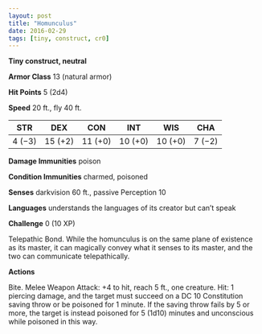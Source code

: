 ```yaml
---
layout: post
title: "Homunculus"
date: 2016-02-29
tags: [tiny, construct, cr0]
---
```


**Tiny construct, neutral**

**Armor Class** 13 (natural armor)

**Hit Points** 5 (2d4)

**Speed** 20 ft., fly 40 ft.

|   STR   |   DEX   |   CON   |   INT   |   WIS   |   CHA   |
|:-----:|:-----:|:-----:|:-----:|:-----:|:-----:|
| 4 (−3) | 15 (+2) | 11 (+0) | 10 (+0) | 10 (+0) | 7 (−2) |

**Damage Immunities** poison 

**Condition Immunities** charmed, poisoned 

**Senses** darkvision 60 ft., passive Perception 10 

**Languages** understands the languages of its creator but can’t speak 

**Challenge** 0 (10 XP)

Telepathic Bond. While the homunculus is on the same plane of existence as its master, it can magically convey what it senses to its master, and the two can communicate telepathically.

**Actions**

Bite. Melee Weapon Attack: +4 to hit, reach 5 ft., one creature. Hit: 1 piercing damage, and the target must succeed on a DC 10 Constitution saving throw or be poisoned for 1 minute. If the saving throw fails by 5 or more, the target is instead poisoned for 5 (1d10) minutes and unconscious while poisoned in this way.